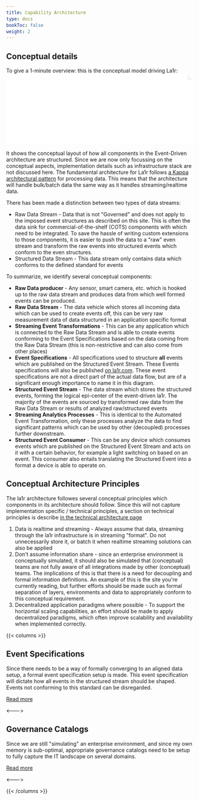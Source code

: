 ```yaml
---
title: Capability Architecture
type: docs
bookToc: false
weight: 2
---
```


## Conceptual details
To give a 1-minute overview: this is the conceptual model driving La1r:
![Conceptual](/svg/conceptual.svg)

It shows the conceptual layout of how all components in the Event-Driven architecture are structured.
Since we are now only focussing on the conceptual aspects, implementation details such as infrastructure stack are not discussed here.
The fundamental architecture for La1r follows [a Kappa architectural pattern](https://wikipedia.com/kappa-architecture) for processing data.
This means that the architecture will handle bulk/batch data the same way as it handles streaming/realtime data.

There has been made a distinction between two types of data streams:

* Raw Data Stream - Data that is not "Governed" and does not apply to the imposed event structures as described on this site. This is often the data sink for commercial-of-the-shelf (COTS) components with which need to be integrated. To save the hassle of writing custom extensions to those components, it is easier to push the data to a "raw" even stream and transform the raw events into structured events which conform to the even structures.
* Structured Data Stream - This data stream only contains data which conforms to the defined standard for events

To summarize, we identify several conceptual components:

* **Raw Data producer** - Any sensor, smart camera, etc. which is hooked up to the raw data stream and produces data from which well formed events can be produced.
* **Raw Data Stream** - The data vehicle which stores all incoming data which can be used to create events off, this can be very raw measurement data of data structured in an application specific format
* **Streaming Event Transformations** - This can be any application which is connected to the Raw Data Stream and is able to create events conforming to the Event Specifications based on the data coming from the Raw Data Stream (this is non-restrictive and can also come from other places)
* **Event Specifications** - All specifications used to structure **all** events which are published on the Structured Event Stream. These Events specifications will also be published [on la1r.com](/). These event specifications are not a direct part of the actual data flow, but are of a significant enough importance to name it in this diagram.
* **Structured Event Stream** - The data stream which stores the structured events, forming the logical epi-center of the event-driven la1r. The majority of the events are sourced by transformed raw data from the Raw Data Stream or results of analyzed raw/structured events
* **Streaming Analytics Processes** - This is identical to the Automated Event Transformation, only these processes analyze the data to find significant patterns which can be used by other (decoupled) processes further downstream.
* **Structured Event Consumer** - This can be any device which consumes events which are published on the Structured Event Stream and acts on it with a certain behavior, for example a light switching on based on an event. This consumer also entails translating the Structured Event into a format a device is able to operate on.

## Conceptual Architecture Principles
The la1r architecture followes several conceptual principles which components in its architecture should follow.
Since this will not capture implementation specific / technical principles, a section on technical principles is describe [in the technical architecture page](./technical-architecture)

1. Data is realtime and streaming - Always assume that data, streaming through the la1r infrastructure is in streaming "format". Do not unnecessarily store it, or batch it when realtime streaming solutions can also be applied
1. Don't assume information share - since an enterprise environment is conceptually simulated, it should also be simulated that (conceptual) teams are not fully aware of all integrations made by other (conceptual) teams. The implications of this is that there is a need for decoupling and formal information definitions. An example of this is the site you're currently reading, but further efforts should be made such as formal separation of layers, environments and data to appropriately conform to this conceptual requirement. 
1. Decentralized application paradigms where possible - To support the horizontal scaling capabilities, an effort should be made to apply decentralized paradigms, which often improve scalability and availability when implemented correctly. 

{{< columns >}}
## Event Specifications
Since there needs to be a way of formally converging to an aligned data setup, a formal event specification setup is made.
This event specification will dictate how all events in the structured stream should be shaped.
Events not conforming to this standard can be disregarded.

[Read more](/docs/capability-architecture/event-specifications)

<--->

## Governance Catalogs
Since we are still "simulating" an enterprise environment, and since my own memory is sub-optimal, appropriate governance catalogs need to be setup to fully capture the IT landscape on several domains.

[Read more](/docs/capability-architecture/governance-catalogs)

<--->

{{< /columns >}}
